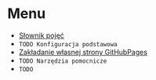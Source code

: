 # Menu
- [Słownik pojęć](dictionary.md)
- `TODO Konfiguracja podstawowa`
- [Zakładanie własnej strony GitHubPages](github-pages.md)
- `TODO Narzędzia pomocnicze`
- `TODO`
